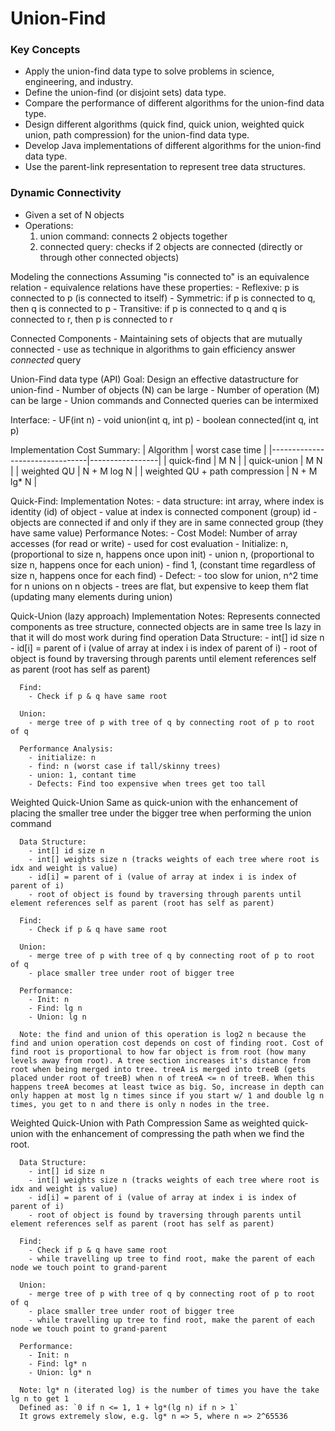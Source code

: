 # Union-Find

### Key Concepts
  - Apply the union-find data type to solve problems in science, engineering, and industry.
  - Define the union-find (or disjoint sets) data type.
  - Compare the performance of different algorithms for the union-find data type.
  - Design different algorithms (quick find, quick union, weighted quick union, path compression) for the union-find data type.
  - Develop Java implementations of different algorithms for the union-find data type.
  - Use the parent-link representation to represent tree data structures.


### Dynamic Connectivity
  - Given a set of N objects
  - Operations:
    1. union command: connects 2 objects together
    2. connected query: checks if 2 objects are connected (directly or through other connected objects)


  Modeling the connections
  Assuming "is connected to" is an equivalence relation
    - equivalence relations have these properties:
      - Reflexive: p is connected to p (is connected to itself)
      - Symmetric: if p is connected to q, then q is connected to p
      - Transitive: if p is connected to q and q is connected to r, then p is connected to r

  Connected Components
    - Maintaining sets of objects that are mutually connected
    - use as technique in algorithms to gain efficiency answer *connected* query

  Union-Find data type (API)
  Goal: Design an effective datastructure for union-find
    - Number of objects (N) can be large
    - Number of operation (M) can be large
    - Union commands and Connected queries can be intermixed

  Interface:
    - UF(int n)
    - void union(int q, int p)
    - boolean connected(int q, int p)

  Implementation Cost Summary:
  | Algorithm                      | worst case time |
  |--------------------------------|-----------------|
  | quick-find                     | M N             |
  | quick-union                    | M N             |
  | weighted QU                    | N + M log N     |
  | weighted QU + path compression | N + M lg* N     |

  Quick-Find:
    Implementation Notes:
      - data structure: int array, where index is identity (id) of object
      - value at index is connected component (group) id
      - objects are connected if and only if they are in same connected group (they have same value)
    Performance Notes:
      - Cost Model: Number of array accesses (for read or write)
        - used for cost evaluation
      - Initialize: n, (proportional to size n, happens once upon init)
      - union n, (proportional to size n, happens once for each union)
      - find 1, (constant time regardless of size n, happens once for each find)
      - Defect:
        - too slow for union, n^2 time for n unions on n objects
        - trees are flat, but expensive to keep them flat (updating many elements during union)

  Quick-Union (lazy approach)
    Implementation Notes:
      Represents connected components as tree structure, connected objects are in same tree
      Is lazy in that it will do most work during find operation
      Data Structure:
        - int[] id size n
        - id[i] = parent of i (value of array at index i is index of parent of i)
        - root of object is found by traversing through parents until element references self as parent (root has self as parent)

      Find:
        - Check if p & q have same root

      Union:
        - merge tree of p with tree of q by connecting root of p to root of q

      Performance Analysis:
        - initialize: n
        - find: n (worst case if tall/skinny trees)
        - union: 1, contant time
        - Defects: Find too expensive when trees get too tall

  Weighted Quick-Union
    Same as quick-union with the enhancement of placing the smaller tree under the bigger tree when performing the union command

      Data Structure:
        - int[] id size n
        - int[] weights size n (tracks weights of each tree where root is idx and weight is value)
        - id[i] = parent of i (value of array at index i is index of parent of i)
        - root of object is found by traversing through parents until element references self as parent (root has self as parent)

      Find:
        - Check if p & q have same root

      Union:
        - merge tree of p with tree of q by connecting root of p to root of q
        - place smaller tree under root of bigger tree

      Performance:
        - Init: n
        - Find: lg n
        - Union: lg n

      Note: the find and union of this operation is log2 n because the find and union operation cost depends on cost of finding root. Cost of find root is proportional to how far object is from root (how many levels away from root). A tree section increases it's distance from root when being merged into tree. treeA is merged into treeB (gets placed under root of treeB) when n of treeA <= n of treeB. When this happens treeA becomes at least twice as big. So, increase in depth can only happen at most lg n times since if you start w/ 1 and double lg n times, you get to n and there is only n nodes in the tree.

  Weighted Quick-Union with Path Compression
    Same as weighted quick-union with the enhancement of compressing the path when we find the root. 

      Data Structure:
        - int[] id size n
        - int[] weights size n (tracks weights of each tree where root is idx and weight is value)
        - id[i] = parent of i (value of array at index i is index of parent of i)
        - root of object is found by traversing through parents until element references self as parent (root has self as parent)

      Find:
        - Check if p & q have same root
        - while travelling up tree to find root, make the parent of each node we touch point to grand-parent

      Union:
        - merge tree of p with tree of q by connecting root of p to root of q
        - place smaller tree under root of bigger tree
        - while travelling up tree to find root, make the parent of each node we touch point to grand-parent

      Performance:
        - Init: n
        - Find: lg* n
        - Union: lg* n

      Note: lg* n (iterated log) is the number of times you have the take lg n to get 1
      Defined as: `0 if n <= 1, 1 + lg*(lg n) if n > 1`
      It grows extremely slow, e.g. lg* n => 5, where n => 2^65536


